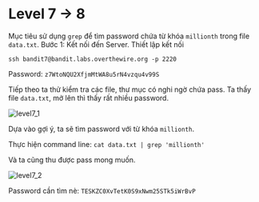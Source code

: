 # Level 7 -> 8
Mục tiêu sử dụng ``grep`` để tìm password chứa từ khóa ``millionth`` trong file ``data.txt``.
Bước 1: Kết nối đến Server.
Thiết lập kết nối

```ssh bandit7@bandit.labs.overthewire.org -p 2220```

Password: ```z7WtoNQU2XfjmMtWA8u5rN4vzqu4v99S```

Tiếp theo ta thử kiểm tra các file, thư mục có nghi ngờ chứa pass. Ta thấy file ``data.txt``, mở lên thì thấy rất nhiều password.

![level7_1](/image/level7_1.png)

Dựa vào gợi ý, ta sẽ tìm password với từ khóa ``millionth``.

Thực hiện command line: ``cat data.txt | grep 'millionth'``

Và ta cũng thu được pass mong muốn.

![level7_2](image/level7_2.png)

Password cần tìm nè: ```TESKZC0XvTetK0S9xNwm25STk5iWrBvP```
